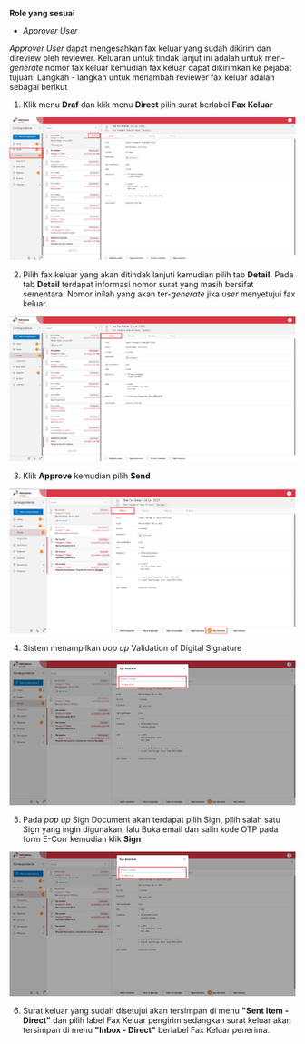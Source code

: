 **Role yang sesuai**

- *Approver User*

*Approver User* dapat mengesahkan fax keluar yang sudah dikirim dan direview oleh reviewer. Keluaran untuk tindak lanjut ini adalah untuk men-*generate* nomor fax keluar kemudian fax keluar dapat dikirimkan ke pejabat tujuan. Langkah - langkah untuk menambah reviewer fax keluar adalah sebagai berikut

1. Klik menu **Draf** dan klik menu **Direct** pilih surat berlabel **Fax Keluar**

![gambar](FaxKeluar/FK_Web/FK14.png)

2. Pilih fax keluar yang akan ditindak lanjuti kemudian pilih tab **Detail.** Pada tab **Detail** terdapat informasi nomor surat yang masih bersifat sementara. Nomor inilah yang akan ter-*generate* jika *user* menyetujui fax keluar.

![gambar](FaxKeluar/FK_Web/FK15.png)

3. Klik **Approve** kemudian pilih **Send**

![gambar](FaxKeluar/FK_Web/FK32.png)

4. Sistem menampilkan *pop up* Validation of Digital Signature

![gambar](FaxKeluar/FK_Web/FK30.png)

5. Pada *pop up* Sign Document akan terdapat pilih Sign, pilih salah satu Sign yang ingin digunakan, lalu Buka email dan salin kode OTP pada form E-Corr kemudian klik **Sign**

![gambar](FaxKeluar/FK_Web/FK30.png)

6. Surat keluar yang sudah disetujui akan tersimpan di menu **"Sent Item - Direct"** dan pilih label Fax Keluar pengirim sedangkan surat keluar akan tersimpan di menu **"Inbox - Direct"** berlabel Fax Keluar penerima.



